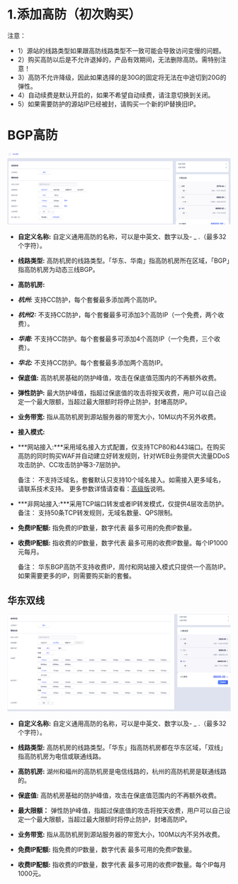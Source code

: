 

# 1.添加高防（初次购买）

注意：

  - 1）源站的线路类型如果跟高防线路类型不一致可能会导致访问变慢的问题。
  - 2）购买高防以后是不允许退掉的，产品有效期间，无法删除高防。需特别注意！
  - 3）高防不允许降级，因此如果选择的是30G的固定将无法在中途切到20G的弹性。
  - 4）自动续费是默认开启的，如果不希望自动续费，请注意切换到关闭。
  - 5）如果需要防护的源站IP已经被封，请购买一个新的IP替换旧IP。

# BGP高防

![](/images/uads/opintro/addBGP-v2.0-320.png)

- **自定义名称:** 自定义通用高防的名称，可以是中英文、数字以及- \_ .（最多32个字符）。
- **线路类型:** 高防机房的线路类型。「华东、华南」指高防机房所在区域，「BGP」指高防机房为动态三线BGP。
- **高防机房:**
- ***杭州:*** 支持CC防护，每个套餐最多添加两个高防IP。

- ***杭州2:*** 不支持CC防护，每个套餐最多可添加3个高防IP（一个免费，两个收费）。

- ***华南:*** 不支持CC防护。每个套餐最多可添加4个高防IP（一个免费，三个收费）。

- ***华北:*** 不支持CC防护。每个套餐最多添加两个高防IP。

- **保底值:** 高防机房基础的防护峰值，攻击在保底值范围内的不再额外收费。

- **弹性防护:** 最大防护峰值，指超过保底值的攻击将按天收费，用户可以自己设定一个最大限额，当超过最大限额时将停止防护，封堵高防IP。

- **业务带宽:** 指从高防机房到源站服务器的带宽大小，10M以内不另外收费。

- **接入模式:** 
- ***网站接入:***采用域名接入方式配置，仅支持TCP80和443端口。在购买高防的同时购买WAF并自动建立好转发规则，针对WEB业务提供大流量DDoS攻击防护、CC攻击防护等3-7层防护。

  备注：
  不支持泛域名，套餐默认只支持10个域名接入。如需接入更多域名，请联系技术支持。
  更多参数详情请查看：[高级版](https://docs.ucloud.cn/uewaf/1_product/11_choose)说明。


- ***非网站接入:***采用TCP端口转发或者IP转发模式，仅提供4层攻击防护。
  备注：
  支持50条TCP转发规则，无域名数量、QPS限制。

- **免费IP配额:** 指免费的IP数量，数字代表 最多可用的免费IP数量。

- **收费IP配额:** 指收费的IP数量，数字代表 最多可用的收费IP数量。每个IP1000元每月。

  备注：
  华东BGP高防不支持收费IP，周付和网站接入模式只提供一个高防IP。如果需要更多的IP，则需要购买新的套餐。

## 华东双线

![](/images/uads/opintro/game/华东双线V4.png)
- **自定义名称:** 自定义通用高防的名称，可以是中英文、数字以及- \_ .（最多32个字符）。

- **线路类型:** 高防机房的线路类型。「华东」指高防机房都在华东区域，「双线」指高防机房为电信或联通线路。

- **高防机房:** 湖州和福州的高防机房是电信线路的，杭州的高防机房是联通线路的。

- **保底值:** 高防机房基础的防护峰值，攻击在保底值范围内的不再额外收费。

- **最大限额：** 弹性防护峰值，指超过保底值的攻击将按天收费，用户可以自己设定一个最大限额，当超过最大限额时将停止防护，封堵高防IP。

- **业务带宽:** 指从高防机房到源站服务器的带宽大小，100M以内不另外收费。

- **免费IP配额:** 指免费的IP数量，数字代表 最多可用的免费IP数量。

- **收费IP配额:** 指收费的IP数量，数字代表 最多可用的收费IP数量。每个IP每月1000元。
